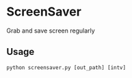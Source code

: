 # ScreenSaver
Grab and save screen regularly

## Usage

```python
python screensaver.py [out_path] [intv]
```
